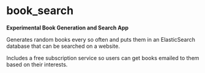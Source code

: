 # book_search
**Experimental Book Generation and Search App**

Generates random books every so often and puts them in an ElasticSearch database that can be searched on a website.

Includes a free subscription service so users can get books emailed to them based on their interests.
